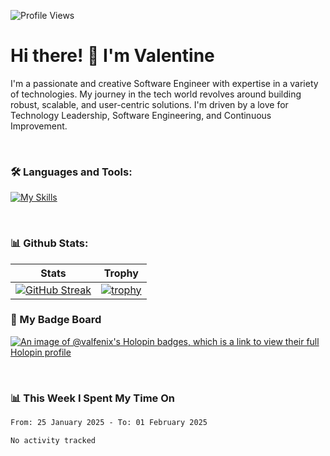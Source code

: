 
    
![Profile Views](https://komarev.com/ghpvc/?username=theodogwutech&color=blue)

# Hi there! 👋 I'm Valentine 
I'm a passionate and creative Software Engineer with expertise in a variety of technologies. My journey in the tech world revolves around building robust, scalable, and user-centric solutions. I'm driven by a love for Technology Leadership, Software Engineering, and Continuous Improvement.

<br />



### 🛠 Languages and Tools:

[![My Skills](https://skillicons.dev/icons?i=nodejs,js,nestjs,nextjs,react,vuejs,nuxtjs,express,tailwind,styledcomponents,materialui,mongodb,sequelize,mysql,postgres,pinia,redux,vite,html,css,pug,aws,prisma,bitbucket,bootstrap,emotion,git,gitlab,go,heroku,jest,netlify,nginx,npm,postman,rabbitmq,redis,supabase,svg,github,ts,ubuntu,vercel,vscode,yarn,powershell&perline=15)](https://skillicons.dev)

<br />

### 📊 Github Stats:

| Stats            | Trophy               |
|-----------------------|-------------------|
| [![GitHub Streak](https://streak-stats.demolab.com?user=theodogwutech&theme=great-gatsby&hide_border=true&border_radius=9.9)](https://git.io/streak-stats) | [![trophy](https://github-profile-trophy.vercel.app/?username=theodogwutech&theme=darkhub&column=7)](https://github.com/ryo-ma/github-profile-trophy) |

### 🥇 My Badge Board
[![An image of @valfenix's Holopin badges, which is a link to view their full Holopin profile](https://holopin.me/valfenix)](https://holopin.io/@valfenix)

<br />

### 📊 This Week I Spent My Time On
<!--START_SECTION:waka-->

```txt
From: 25 January 2025 - To: 01 February 2025

No activity tracked
```

<!--END_SECTION:waka-->




